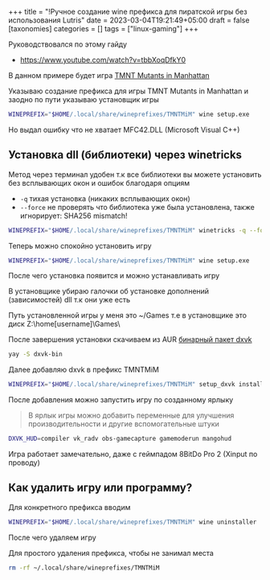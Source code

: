 +++
title = "!Ручное создание wine префикса для пиратской игры без использования Lutris"
date = 2023-03-04T19:21:49+05:00
draft = false
[taxonomies]
categories = []
tags = ["linux-gaming"]
+++

Руководствовался по этому гайду
* https://www.youtube.com/watch?v=tbbXoqDfkY0

В данном примере будет игра [TMNT Mutants in Manhattan](https://www.pcgamingwiki.com/wiki/Teenage_Mutant_Ninja_Turtles:_Mutants_in_Manhattan)

Указываю создание префикса для игры TMNT Mutants in Manhattan и заодно по пути указываю установщик игры
```bash
WINEPREFIX="$HOME/.local/share/wineprefixes/TMNTMiM" wine setup.exe
```
Но выдал ошибку что не хватает MFC42.DLL (Microsoft Visual C++)

## Установка dll (библиотеки) через winetricks
Метод через терминал удобен т.к все библиотеки вы можете установить без всплывающих окон и ошибок благодаря опциям
* `-q` тихая установка (никаких всплывающих окон)
* `--force` не проверять что библиотека уже была установлена, также игнорирует: SHA256 mismatch!
```bash
WINEPREFIX="$HOME/.local/share/wineprefixes/TMNTMiM" winetricks -q --force mfc42 vcrun2013 vcrun2015
```
Теперь можно спокойно установить игру
```bash
WINEPREFIX="$HOME/.local/share/wineprefixes/TMNTMiM" wine setup.exe
```
После чего установка появится и можно устанавливать игру

В установщике убираю галочки об установке дополнений (зависимостей) dll т.к они уже есть

Путь установленной игры у меня это ~/Games т.е в установщике это диск Z:\home\[username]\Games\

После завершения установки скачиваем из AUR [бинарный пакет dxvk](https://aur.archlinux.org/packages/dxvk-bin)
```bash
yay -S dxvk-bin
```

Далее добавляю dxvk в префикс TMNTMiM
```bash
WINEPREFIX="$HOME/.local/share/wineprefixes/TMNTMiM" setup_dxvk install
```
После добавления можно запустить игру по созданному ярлыку
> В ярлык игры можно добавить переменные для улучшения производительности и другие вспомогательные штуки
```bash
DXVK_HUD=compiler vk_radv obs-gamecapture gamemoderun mangohud
```
Игра работает замечательно, даже с геймпадом 8BitDo Pro 2 (Xinput по проводу)

## Как удалить игру или программу?

Для конкретного префикса вводим
```bash
WINEPREFIX="$HOME/.local/share/wineprefixes/TMNTMiM" wine uninstaller
```
После чего удаляем игру

Для простого удаления префикса, чтобы не занимал места
```bash
rm -rf ~/.local/share/wineprefixes/TMNTMiM
```

